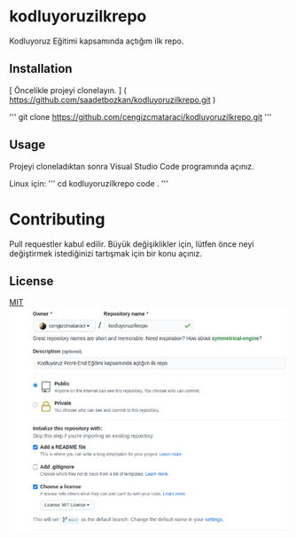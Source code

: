 # kodluyoruzilkrepo
Kodluyoruz Eğitimi kapsamında açtığım ilk repo.

## Installation
[ Öncelikle projeyi clonelayın. ] ( https://github.com/saadetbozkan/kodluyoruzilkrepo.git )

''' git clone https://github.com/cengizcmataraci/kodluyoruzilkrepo.git '''

## Usage
Projeyi cloneladıktan sonra Visual Studio Code programında açınız.

Linux için:
''' cd kodluyoruzilkrepo
code .
'''

# Contributing
Pull requestler kabul edilir. Büyük değişiklikler için, lütfen önce neyi değiştirmek istediğinizi tartışmak için bir konu açınız.

## License
[ MIT ]( https://choosealicense.com/licenses/mit/ )
![]( https://raw.githubusercontent.com/Kodluyoruz/taskforce/main/git/odev1/figures/github.png )
